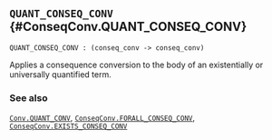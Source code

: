 ## `QUANT_CONSEQ_CONV` {#ConseqConv.QUANT_CONSEQ_CONV}


```
QUANT_CONSEQ_CONV : (conseq_conv -> conseq_conv)
```



Applies a consequence conversion to the body of an existentially or
universally quantified term.

### See also

[`Conv.QUANT_CONV`](#Conv.QUANT_CONV), [`ConseqConv.FORALL_CONSEQ_CONV`](#ConseqConv.FORALL_CONSEQ_CONV), [`ConseqConv.EXISTS_CONSEQ_CONV`](#ConseqConv.EXISTS_CONSEQ_CONV)


